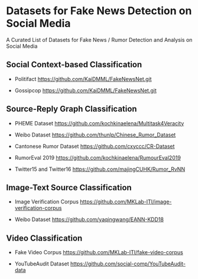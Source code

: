 # Datasets for Fake News Detection on Social Media
A Curated List of Datasets for Fake News / Rumor Detection and Analysis on Social Media

## Social Context-based Classification

* Politifact
https://github.com/KaiDMML/FakeNewsNet.git

* Gossipcop
https://github.com/KaiDMML/FakeNewsNet.git

## Source-Reply Graph Classification

* PHEME Dataset
https://github.com/kochkinaelena/Multitask4Veracity

* Weibo Dataset
https://github.com/thunlp/Chinese_Rumor_Dataset

* Cantonese Rumor Dataset
https://github.com/cxyccc/CR-Dataset

* RumorEval 2019
https://github.com/kochkinaelena/RumourEval2019

* Twitter15 and Twitter16
https://github.com/majingCUHK/Rumor_RvNN

## Image-Text Source Classification
* Image Verification Corpus
https://github.com/MKLab-ITI/image-verification-corpus

* Weibo Dataset
https://github.com/yaqingwang/EANN-KDD18

## Video Classification

* Fake Video Corpus
https://github.com/MKLab-ITI/fake-video-corpus

* YouTubeAudit Dataset
https://github.com/social-comp/YouTubeAudit-data
